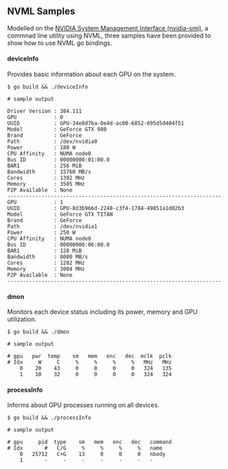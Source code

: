## NVML Samples

Modelled on the [NVIDIA System Management Interface (nvidia-smi)](https://developer.nvidia.com/nvidia-system-management-interface), a commnad line utility using NVML, three samples have been provided to show how to use NVML go bindings.

#### deviceInfo

Provides basic information about each GPU on the system.

```
$ go build && ./deviceInfo

# sample output

Driver Version : 384.111
GPU            : 0
UUID           : GPU-34e8d7ba-0e4d-ac00-6852-695d5d404f51
Model          : GeForce GTX 980
Brand          : GeForce
Path           : /dev/nvidia0
Power          : 180 W
CPU Affinity   : NUMA node0
Bus ID         : 00000000:01:00.0
BAR1           : 256 MiB
Bandwidth      : 15760 MB/s
Cores          : 1392 MHz
Memory         : 3505 MHz
P2P Available  : None
---------------------------------------------------------------------
GPU            : 1
UUID           : GPU-8d3b966d-2248-c3f4-1784-49851a1d02b3
Model          : GeForce GTX TITAN
Brand          : GeForce
Path           : /dev/nvidia1
Power          : 250 W
CPU Affinity   : NUMA node0
Bus ID         : 00000000:06:00.0
BAR1           : 128 MiB
Bandwidth      : 8000 MB/s
Cores          : 1202 MHz
Memory         : 3004 MHz
P2P Available  : None
---------------------------------------------------------------------
```

#### dmon

Monitors each device status including its power, memory and GPU utilization.

```
$ go build && ./dmon

# sample output

# gpu   pwr  temp    sm   mem   enc   dec  mclk  pclk
# Idx     W     C     %     %     %     %   MHz   MHz
    0    20    43     0     8     0     0   324   135
    1    10    32     0     0     0     0   324   324

```

#### processInfo

Informs about GPU processes running on all devices.

```
$ go build && ./processInfo

# sample output

# gpu     pid  type    sm   mem   enc   dec   command
# Idx       #   C/G     %     %     %     %   name
    0   25712   C+G    13     0     0     0   nbody
    1       -     -     -     -     -     -   -
```

